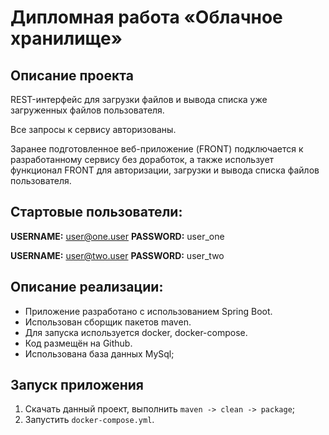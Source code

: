 # Дипломная работа «Облачное хранилище»

## Описание проекта
REST-интерфейс для загрузки файлов и вывода списка уже загруженных файлов пользователя.

Все запросы к сервису авторизованы.

Заранее подготовленное веб-приложение (FRONT) подключается к разработанному сервису без доработок,
а также использует функционал FRONT для авторизации, загрузки и вывода списка файлов пользователя.

## Стартовые пользователи:

**USERNAME:** user@one.user **PASSWORD:** user_one

**USERNAME:** user@two.user **PASSWORD:** user_two

## Описание реализации:

- Приложение разработано с использованием Spring Boot.
- Использован сборщик пакетов maven.
- Для запуска используется docker, docker-compose.
- Код размещён на Github.
- Использована база данных MySql;

## Запуск приложения
1. Скачать данный проект, выполнить `maven -> clean -> package`;
2. Запустить `docker-compose.yml`.
   